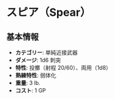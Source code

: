 # スピア（Spear）

## 基本情報
- **カテゴリー**: 単純近接武器
- **ダメージ**: 1d6 刺突
- **特性**: 投擲（射程 20/60）、両用（1d8）
- **熟練特性**: 弱体化
- **重量**: 3 lb.
- **コスト**: 1 GP
